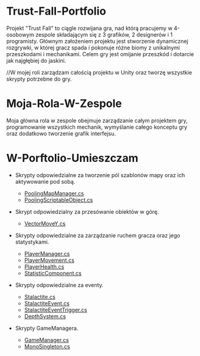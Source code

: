 # Trust-Fall-Portfolio

Projekt "Trust Fall" to ciągle rozwijana gra, nad którą pracujemy w 4-osobowym zespole składającym się z 3 grafików, 2 designerów i 1 programisty. Głównym założeniem projektu jest stworzenie dynamicznej rozgrywki, w której gracz spada i pokonuje różne biomy z unikalnymi przeszkodami i mechanikami. Celem gry jest omijanie przeszkód i dotarcie jak najgłębiej do jaskini.

//W mojej roli zarządzam całością projektu w Unity oraz tworzę wszystkie skrypty potrzebne do gry.

# Moja-Rola-W-Zespole

Moja główna rola w zespole obejmuje zarządzanie całym projektem gry, programowanie wszystkich mechanik, wymyślanie całego konceptu gry oraz dodatkowo tworzenie grafik interfejsu.

# W-Porftolio-Umieszczam

- Skrypty odpowiedzialne za tworzenie pól szablonów mapy oraz ich aktywowanie pod sobą.
  - [PoolingMapManager.cs](Scripts/ObjectPooling/PoolingMapManager.cs)
  - [PoolingScriptableObject.cs](Scripts/ObjectPooling/PoolingScriptableObject.cs)
 
- Skrypt odpowiedzialny za przesówanie obiektów w górę.
  - [VectorMoveY.cs](Scripts/VectorMoveY.cs)
 
- Skrypty odpowiedzialne za zarządzanie ruchem gracza oraz jego statystykami.
  - [PlayerManager.cs](Scripts/Player/PlayerManager.cs)
  - [PlayerMovement.cs](Scripts/Player/PlayerMovement.cs)
  - [PlayerHealth.cs](Scripts/Player/PlayerHealth.cs)
  - [StatisticComponent.cs](Scripts/Player/StatisticComponent.cs)

- Skrypty odpowiedzialne za eventy.
  - [Stalactite.cs](Scripts/Events/Stalactite/Stalactite.cs)
  - [StalactiteEvent.cs](Scripts/Events/Stalactite/StalactiteEvent.cs)
  - [StalactiteEventTrigger.cs](Scripts/Events/Stalactite/StalactiteEventTrigger.cs)
  - [DepthSystem.cs](Scripts/Events/DepthSystem.cs)

- Skrypty GameManagera.
    - [GameManager.cs](Scripts/Manager/GameManager.cs)
    - [MonoSingleton.cs](Scripts/Manager/MonoSingleton.cs)

